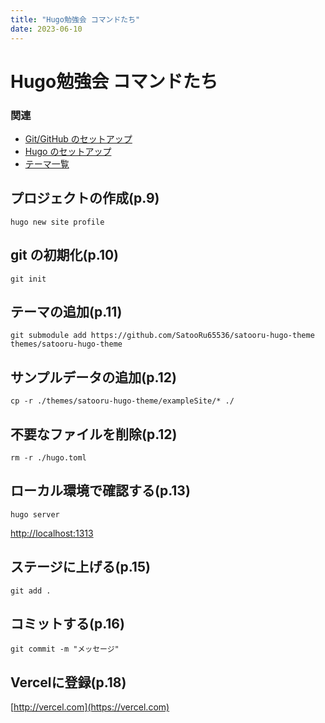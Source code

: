 ```yaml
---
title: "Hugo勉強会 コマンドたち"
date: 2023-06-10
---
```


# Hugo勉強会 コマンドたち

### 関連
- [Git/GitHub のセットアップ](../git-setup/)
- [Hugo のセットアップ](../hugo-setup/)
- [テーマ一覧](https://themes.gohugo.io/)

## プロジェクトの作成(p.9)
```shell
hugo new site profile
```

## git の初期化(p.10)
```shell
git init
```

## テーマの追加(p.11)
```shell
git submodule add https://github.com/SatooRu65536/satooru-hugo-theme themes/satooru-hugo-theme
```

## サンプルデータの追加(p.12)
```shell
cp -r ./themes/satooru-hugo-theme/exampleSite/* ./ 
```

## 不要なファイルを削除(p.12)
```shell
rm -r ./hugo.toml
```

## ローカル環境で確認する(p.13)
```shell
hugo server
```

[http://localhost:1313](localhost:1313/)

## ステージに上げる(p.15)
```shell
git add .
```

## コミットする(p.16)
```shell
git commit -m "メッセージ"
```

## Vercelに登録(p.18)
[http://vercel.com](https://vercel.com)
